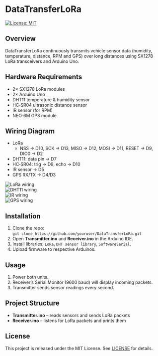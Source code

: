 # DataTransferLoRa

[![License: MIT](https://img.shields.io/badge/License-MIT-blue.svg)](LICENSE)

## Overview
DataTransferLoRa continuously transmits vehicle sensor data (humidity, temperature, distance, RPM and GPS) over long distances using SX1278 LoRa transceivers and Arduino Uno.

## Hardware Requirements
- 2× SX1278 LoRa modules  
- 2× Arduino Uno  
- DHT11 temperature & humidity sensor  
- HC‑SR04 ultrasonic distance sensor  
- IR sensor (for RPM)  
- NEO‑6M GPS module  

## Wiring Diagram
- LoRa  
  - NSS → D10, SCK → D13, MISO → D12, MOSI → D11, RESET → D9, DIO0 → D2  
- DHT11: data pin → D7  
- HC‑SR04: trig → D9, echo → D10  
- IR sensor → D5  
- GPS RX/TX → D4/D3  

<!-- add visual references -->
![LoRa wiring][1]  
![DHT11 wiring][2]  
![IR wiring][3]  
![GPS wiring][4]  

[1]: https://i.sstatic.net/0cVwpICY.png  
[2]: https://i.sstatic.net/jtN45WAF.png  
[3]: https://i.sstatic.net/oJqCoJUA.png  
[4]: https://i.sstatic.net/CbLImHur.png

## Installation
1. Clone the repo:  
   `git clone https://github.com/youruser/DataTransferLoRa.git`  
2. Open **Transmitter.ino** and **Receiver.ino** in the Arduino IDE.  
3. Install libraries: `LoRa`, `DHT sensor library`, `SoftwareSerial`.  
4. Upload firmware to respective Arduinos.

## Usage
1. Power both units.  
2. Receiver’s Serial Monitor (9600 baud) will display incoming packets.  
3. Transmitter sends sensor readings every second.

## Project Structure
- **Transmitter.ino** – reads sensors and sends LoRa packets  
- **Receiver.ino** – listens for LoRa packets and prints them  

## License
This project is released under the MIT License. See [LICENSE](LICENSE) for details.
